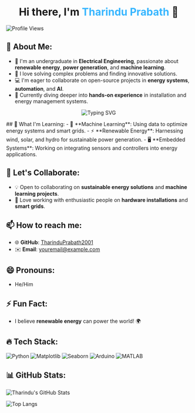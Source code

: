 
<h1 align="center">
  Hi there, I'm <span style="color:#38B6FF">Tharindu Prabath</span> 👋
</h1>




![Profile Views](https://komarev.com/ghpvc/?username=TharinduPrabath2001&color=brightgreen)

## 👀 About Me:
- 🏫 I'm an undergraduate in **Electrical Engineering**, passionate about **renewable energy**, **power generation**, and **machine learning**.
- 🔧 I love solving complex problems and finding innovative solutions.
- 💻 I'm eager to collaborate on open-source projects in **energy systems**, **automation**, and **AI**.
- 🎯 Currently diving deeper into **hands-on experience** in installation and energy management systems.
<p align="center">
  <img src="https://readme-typing-svg.herokuapp.com?font=Fira+Code&size=30&color=38B6FF&center=true&vCenter=true&width=470&height=45&lines=Electrical+Engineering+Student;Renewable+Energy+Enthusiast;Passionate+about+AI+and+ML;Always+Learning+New+Things&delay=500" alt="Typing SVG">
</p>
## 🌱 What I'm Learning:
- 🧠 **Machine Learning**: Using data to optimize energy systems and smart grids.
- ⚡ **Renewable Energy**: Harnessing wind, solar, and hydro for sustainable power generation.
- 🖥️ **Embedded Systems**: Working on integrating sensors and controllers into energy applications.

## 💞️ Let's Collaborate:
- 💡 Open to collaborating on **sustainable energy solutions** and **machine learning projects**.
- 🤝 Love working with enthusiastic people on **hardware installations** and **smart grids**.

## 📫 How to reach me:
- 🌐 **GitHub**: [TharinduPrabath2001](https://github.com/TharinduPrabath2001)
- ✉️ **Email**: youremail@example.com

## 😄 Pronouns:
- He/Him

## ⚡ Fun Fact:
- I believe **renewable energy** can power the world! 🌍

## 🔥 Tech Stack:
![Python](https://img.shields.io/badge/Python-3776AB?style=for-the-badge&logo=python&logoColor=white)
![Matplotlib](https://img.shields.io/badge/Matplotlib-013243?style=for-the-badge&logo=matplotlib&logoColor=white)
![Seaborn](https://img.shields.io/badge/Seaborn-3776AB?style=for-the-badge&logo=seaborn&logoColor=white)
![Arduino](https://img.shields.io/badge/Arduino-00979D?style=for-the-badge&logo=Arduino&logoColor=white)
![MATLAB](https://img.shields.io/badge/MATLAB-0076A8?style=for-the-badge&logo=MathWorks&logoColor=white)

## 📊 GitHub Stats:

![Tharindu's GitHub Stats](https://github-readme-stats.vercel.app/api?username=TharinduPrabath2001&show_icons=true&theme=radical)

![Top Langs](https://github-readme-stats.vercel.app/api/top-langs/?username=TharinduPrabath2001&layout=compact&theme=radical)

